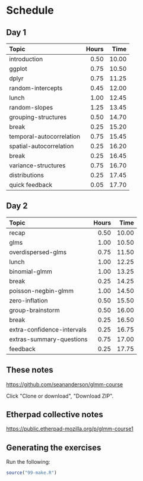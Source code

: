 
Schedule
========

Day 1
-----

| Topic                    |  Hours|   Time|
|:-------------------------|------:|------:|
| introduction             |   0.50|  10.00|
| ggplot                   |   0.75|  10.50|
| dplyr                    |   0.75|  11.25|
| random-intercepts        |   0.45|  12.00|
| lunch                    |   1.00|  12.45|
| random-slopes            |   1.25|  13.45|
| grouping-structures      |   0.50|  14.70|
| break                    |   0.25|  15.20|
| temporal-autocorrelation |   0.75|  15.45|
| spatial-autocorrelation  |   0.25|  16.20|
| break                    |   0.25|  16.45|
| variance-structures      |   0.75|  16.70|
| distributions            |   0.25|  17.45|
| quick feedback           |   0.05|  17.70|

Day 2
-----

| Topic                      |  Hours|   Time|
|:---------------------------|------:|------:|
| recap                      |   0.50|  10.00|
| glms                       |   1.00|  10.50|
| overdispersed-glms         |   0.75|  11.50|
| lunch                      |   1.00|  12.25|
| binomial-glmm              |   1.00|  13.25|
| break                      |   0.25|  14.25|
| poisson-negbin-glmm        |   1.00|  14.50|
| zero-inflation             |   0.50|  15.50|
| group-brainstorm           |   0.50|  16.00|
| break                      |   0.25|  16.50|
| extra-confidence-intervals |   0.25|  16.75|
| extras-summary-questions   |   0.75|  17.00|
| feedback                   |   0.25|  17.75|

These notes
-----------

<https://github.com/seananderson/glmm-course>

Click "Clone or download", "Download ZIP".

Etherpad collective notes
-------------------------

<https://public.etherpad-mozilla.org/p/glmm-course1>

Generating the exercises
------------------------

Run the following:

``` r
source("99-make.R")
```
